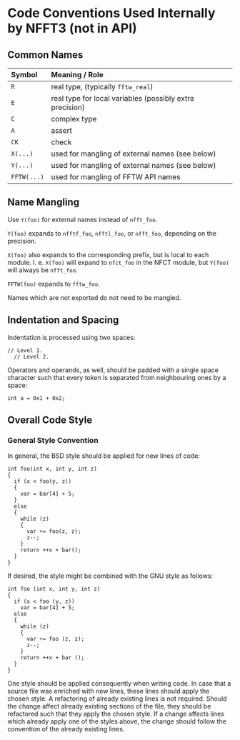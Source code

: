 # Code Conventions Used Internally by NFFT3 (not in API)

## Common Names

Symbol      | Meaning / Role
:-----------|:--------------------------------------------------------
`R`         | real type, (typically `fftw_real`)
`E`         | real type for local variables (possibly extra precision)
`C`         | complex type
`A`         | assert
`CK`        | check
`X(...)`    | used for mangling of external names (see below)
`Y(...)`    | used for mangling of external names (see below)
`FFTW(...)` | used for mangling of FFTW API names



## Name Mangling

Use `Y(foo)` for external names instead of `nfft_foo`.

`Y(foo)` expands to `nfftf_foo`, `nfftl_foo`, or `nfft_foo`, depending on the
precision.

`X(foo)` also expands to the corresponding prefix, but is local to each module.
I. e. `X(foo)` will expand to `nfct_foo` in the NFCT module, but `Y(foo)` will
always be `nfft_foo`.

`FFTW(foo)` expands to `fftw_foo`.

Names which are not exported do not need to be mangled.



## Indentation and Spacing

Indentation is processed using two spaces:

```
// Level 1.
  // Level 2.
```

Operators and operands, as well, should be padded with a single space character
such that every token is separated from neighbouring ones by a space:

```
int a = 0x1 + 0x2;
```


## Overall Code Style

### General Style Convention

In general, the BSD style should be applied for new lines of code:

```
int foo(int x, int y, int z)
{
  if (x < foo(y, z))
  {
    var = bar[4] + 5;
  }
  else
  {
    while (z)
    {
      var += foo(z, z);
      z--;
    }
    return ++x + bar();
  }
}
```

If desired, the style might be combined with the GNU style as follows:

```
int foo (int x, int y, int z)
{
  if (x < foo (y, z))
    var = bar[4] + 5;
  else
  {
    while (z)
    {
      var += foo (z, z);
      z--;
    }
    return ++x + bar ();
  }
}
```

One style should be applied consequently when writing code.  In case that a
source file was enriched with new lines, these lines should apply the chosen
style.  A refactoring of already existing lines is not required.  Should the
change affect already existing sections of the file, they should be refactored
such that they apply the chosen style.  If a change affects lines which already
apply one of the styles above, the change should follow the convention of the
already existing lines.
